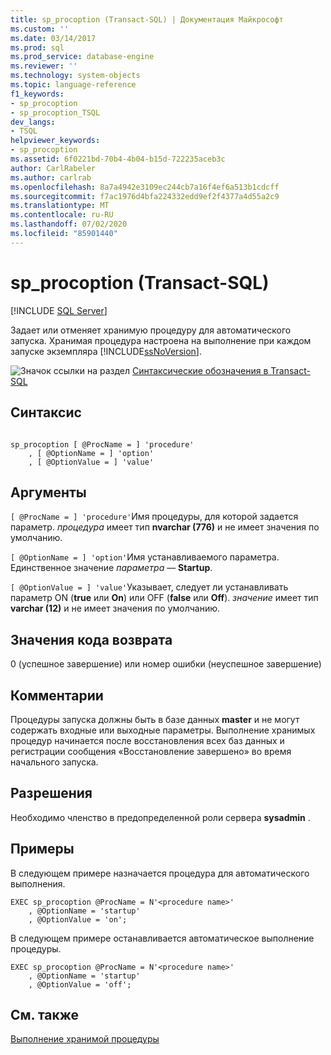 ```yaml
---
title: sp_procoption (Transact-SQL) | Документация Майкрософт
ms.custom: ''
ms.date: 03/14/2017
ms.prod: sql
ms.prod_service: database-engine
ms.reviewer: ''
ms.technology: system-objects
ms.topic: language-reference
f1_keywords:
- sp_procoption
- sp_procoption_TSQL
dev_langs:
- TSQL
helpviewer_keywords:
- sp_procoption
ms.assetid: 6f0221bd-70b4-4b04-b15d-722235aceb3c
author: CarlRabeler
ms.author: carlrab
ms.openlocfilehash: 8a7a4942e3109ec244cb7a16f4ef6a513b1cdcff
ms.sourcegitcommit: f7ac1976d4bfa224332edd9ef2f4377a4d55a2c9
ms.translationtype: MT
ms.contentlocale: ru-RU
ms.lasthandoff: 07/02/2020
ms.locfileid: "85901440"
---
```

# <a name="sp_procoption-transact-sql"></a>sp_procoption (Transact-SQL)
[!INCLUDE [SQL Server](../../includes/applies-to-version/sqlserver.md)]

  Задает или отменяет хранимую процедуру для автоматического запуска. Хранимая процедура настроена на выполнение при каждом запуске экземпляра [!INCLUDE[ssNoVersion](../../includes/ssnoversion-md.md)].  
  
 ![Значок ссылки на раздел](../../database-engine/configure-windows/media/topic-link.gif "Значок ссылки на раздел") [Синтаксические обозначения в Transact-SQL](../../t-sql/language-elements/transact-sql-syntax-conventions-transact-sql.md)  
  
## <a name="syntax"></a>Синтаксис  
  
```  
  
sp_procoption [ @ProcName = ] 'procedure'   
    , [ @OptionName = ] 'option'   
    , [ @OptionValue = ] 'value'   
```  
  
## <a name="arguments"></a>Аргументы  
`[ @ProcName = ] 'procedure'`Имя процедуры, для которой задается параметр. *процедура* имеет тип **nvarchar (776)** и не имеет значения по умолчанию.  
  
`[ @OptionName = ] 'option'`Имя устанавливаемого параметра. Единственное значение *параметра* — **Startup**.  
  
`[ @OptionValue = ] 'value'`Указывает, следует ли устанавливать параметр ON (**true** или **On**) или OFF (**false** или **Off**). *значение* имеет тип **varchar (12)** и не имеет значения по умолчанию.  
  
## <a name="return-code-values"></a>Значения кода возврата  
 0 (успешное завершение) или номер ошибки (неуспешное завершение)  
  
## <a name="remarks"></a>Комментарии  
 Процедуры запуска должны быть в базе данных **master** и не могут содержать входные или выходные параметры. Выполнение хранимых процедур начинается после восстановления всех баз данных и регистрации сообщения «Восстановление завершено» во время начального запуска.  
  
## <a name="permissions"></a>Разрешения  
 Необходимо членство в предопределенной роли сервера **sysadmin** .  
  
## <a name="examples"></a>Примеры  
 В следующем примере назначается процедура для автоматического выполнения.  
  
```  
EXEC sp_procoption @ProcName = N'<procedure name>'   
    , @OptionName = 'startup'   
    , @OptionValue = 'on';   
```  
  
 В следующем примере останавливается автоматическое выполнение процедуры.  
  
```  
EXEC sp_procoption @ProcName = N'<procedure name>'      
    , @OptionName = 'startup'
    , @OptionValue = 'off';   
```  
  
## <a name="see-also"></a>См. также  
 [Выполнение хранимой процедуры](../../relational-databases/stored-procedures/execute-a-stored-procedure.md)  
  
  
